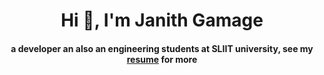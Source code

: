 <div align="center">
<h1 align="center">Hi 👋, I'm Janith Gamage</h1>
<h4 align="center">a developer an also an engineering students at SLIIT university, see my <a href="/" target="_blank">resume</a> for more</h4>
</div> 
